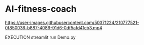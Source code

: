# AI-fitness-coach

https://user-images.githubusercontent.com/50371224/210777521-0f850036-b887-4086-91d6-0df5afd41eb3.mp4

EXECUTION
streamlit run Demo.py
